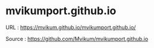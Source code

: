 # mvikumport.github.io

URL : https://mvikum.github.io/mvikumport.github.io/

Source : https://github.com/Mvikum/mvikumport.github.io
